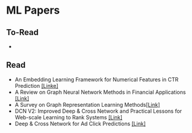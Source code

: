 # ML Papers

## To-Read
*

## Read
* An Embedding Learning Framework for Numerical Features in CTR Prediction [[Linke]](https://arxiv.org/abs/2012.08986)
* A Review on Graph Neural Network Methods in Financial Applications [[Link]](https://arxiv.org/abs/2111.15367)
* A Survey on Graph Representation Learning Methods[[Link]](https://arxiv.org/abs/2204.01855v2)
* DCN V2: Improved Deep & Cross Network and Practical Lessons for Web-scale Learning to Rank Systems [[Link]](https://arxiv.org/abs/2008.13535)
* Deep & Cross Network for Ad Click Predictions [[Link]](https://arxiv.org/abs/1708.05123)
